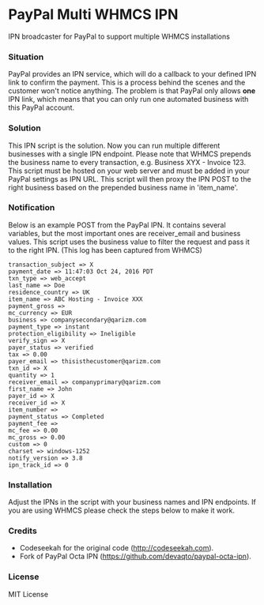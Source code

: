 # PayPal Multi WHMCS IPN
IPN broadcaster for PayPal to support multiple WHMCS installations

### Situation
PayPal provides an IPN service, which will do a callback to your defined IPN link to confirm the payment. This is a process behind the scenes and the customer won't notice anything. The problem is that PayPal only allows **one** IPN link, which means that you can only run one automated business with this PayPal account.

### Solution
This IPN script is the solution. Now you can run multiple different businesses with a single IPN endpoint. Please note that WHMCS prepends the business name to every transaction, e.g. Business XYX - Invoice 123. This script must be hosted on your web server and must be added in your PayPal settings as IPN URL. This script will then proxy the IPN POST to the right business based on the prepended business name in 'item_name'.

### Notification
Below is an example POST from the PayPal IPN. It contains several variables, but the most important ones are receiver_email and business values. This script uses the business value to filter the request and pass it to the right IPN. (This log has been captured from WHMCS)

```
transaction_subject => X
payment_date => 11:47:03 Oct 24, 2016 PDT
txn_type => web_accept
last_name => Doe
residence_country => UK
item_name => ABC Hosting - Invoice XXX
payment_gross => 
mc_currency => EUR
business => companysecondary@qarizm.com
payment_type => instant
protection_eligibility => Ineligible
verify_sign => X
payer_status => verified
tax => 0.00
payer_email => thisisthecustomer@qarizm.com
txn_id => X
quantity => 1
receiver_email => companyprimary@qarizm.com
first_name => John
payer_id => X
receiver_id => X
item_number => 
payment_status => Completed
payment_fee => 
mc_fee => 0.00
mc_gross => 0.00
custom => 0
charset => windows-1252
notify_version => 3.8
ipn_track_id => 0
```

### Installation
Adjust the IPNs in the script with your business names and IPN endpoints.
If you are using WHMCS please check the steps below to make it work.

### Credits
* Codeseekah for the original code (http://codeseekah.com).
* Fork of PayPal Octa IPN (https://github.com/devaqto/paypal-octa-ipn).

### License
MIT License

